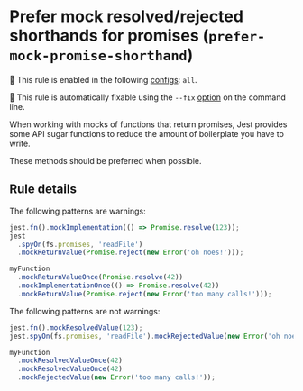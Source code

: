 # Prefer mock resolved/rejected shorthands for promises (`prefer-mock-promise-shorthand`)

💼 This rule is enabled in the following
[configs](https://github.com/jest-community/eslint-plugin-jest#shareable-configurations):
`all`.

🔧 This rule is automatically fixable using the `--fix`
[option](https://eslint.org/docs/latest/user-guide/command-line-interface#--fix)
on the command line.

<!-- end rule header - generated by `yarn tools:regenerate-docs` -->

When working with mocks of functions that return promises, Jest provides some
API sugar functions to reduce the amount of boilerplate you have to write.

These methods should be preferred when possible.

## Rule details

The following patterns are warnings:

```js
jest.fn().mockImplementation(() => Promise.resolve(123));
jest
  .spyOn(fs.promises, 'readFile')
  .mockReturnValue(Promise.reject(new Error('oh noes!')));

myFunction
  .mockReturnValueOnce(Promise.resolve(42))
  .mockImplementationOnce(() => Promise.resolve(42))
  .mockReturnValue(Promise.reject(new Error('too many calls!')));
```

The following patterns are not warnings:

```js
jest.fn().mockResolvedValue(123);
jest.spyOn(fs.promises, 'readFile').mockRejectedValue(new Error('oh noes!'));

myFunction
  .mockResolvedValueOnce(42)
  .mockResolvedValueOnce(42)
  .mockRejectedValue(new Error('too many calls!'));
```
